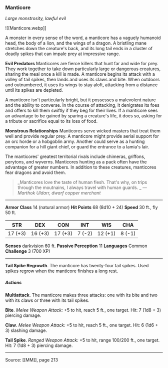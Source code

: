 ### Manticore
_Large monstrosity, lawful evil_

![[Manticore.webp]]

A monster in every sense of the word, a manticore has a vaguely humanoid head, the body of a lion, and the wings of a dragon. A bristling mane stretches down the creature's back, and its long tail ends in a cluster of deadly spikes that can impale prey at impressive range.

**Evil Predators** Manticores are fierce killers that hunt far and wide for prey. They work together to take down particularly large or dangerous creatures, sharing the meal once a kill is made. A manticore begins its attack with a volley of tail spikes, then lands and uses its claws and bite. When outdoors and outnumbered, it uses its wings to stay aloft, attacking from a distance until its spikes are depleted.

A manticore isn't particularly bright, but it possesses a malevolent nature and the ability to converse. In the course of attacking, it denigrates its foes and offers to kill them swiftly if they beg for their lives. If a manticore sees an advantage to be gained by sparing a creature's life, it does so, asking for a tribute or sacrifice equal to its loss of food.


**Monstrous Relationships** Manticores serve wicked masters that treat them well and provide regular prey. A manticore might provide aerial support for an orc horde or a hobgoblin army. Another could serve as a hunting companion for a hill giant chief, or guard the entrance to a lamia's lair.

The manticores' greatest territorial rivals include chimeras, griffons, perytons, and wyverns. Manticores hunting as a pack often have the advantage of greater numbers. In addition to these creatures, manticores fear dragons and avoid them.



> _Manticores love the taste of human flesh. That's why, on trips through the moutnains, I always travel with human guards.
_
> _—Marthok Uldarr, dwarf copper merchant_





---

**Armor Class** 14 (natural armor)
**Hit Points** 68 (8d10 + 24)
**Speed** 30 ft., fly 50 ft.

| STR     | DEX     | CON     | INT     | WIS     | CHA     |
|---------|---------|---------|---------|---------|---------|
| 17 (+3) | 16 (+3) | 17 (+3) | 7 (-2) | 12 (+1) | 8 (-1) |

**Senses** darkvision 60 ft.
**Passive Perception** 11
**Languages** Common
**Challenge** 3 (700 XP)

---

**Tail Spike Regrowth**. The manticore has twenty-four tail spikes. Used spikes regrow when the manticore finishes a long rest.

##### Actions
**Multiattack**. The manticore makes three attacks: one with its bite and two with its claws or three with its tail spikes.

**Bite**. _Melee Weapon Attack:_ +5 to hit, reach 5 ft., one target. Hit: 7 (1d8 + 3) piercing damage.

**Claw**. _Melee Weapon Attack:_ +5 to hit, reach 5 ft., one target. Hit: 6 (1d6 + 3) slashing damage.

**Tail Spike**. _Ranged Weapon Attack:_ +5 to hit, range 100/200 ft., one target. Hit: 7 (1d8 + 3) piercing damage.


---

Source: [[MM]], page 213